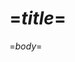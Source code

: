 <?nextrec?>
<?output "../../../../../../../Sites/practopian/creed/practopian-creed.md"?>
=$title$=
====================

=$body$=
<?loop?>
